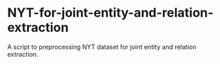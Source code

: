 # NYT-for-joint-entity-and-relation-extraction
A script to preprocessing NYT dataset for joint entity and relation extraction.
